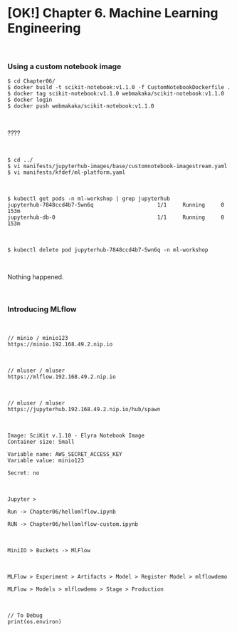 # [OK!] Chapter 6. Machine Learning Engineering

<br/>

### Using a custom notebook image

```
$ cd Chapter06/
$ docker build -t scikit-notebook:v1.1.0 -f CustomNotebookDockerfile .
$ docker tag scikit-notebook:v1.1.0 webmakaka/scikit-notebook:v1.1.0
$ docker login
$ docker push webmakaka/scikit-notebook:v1.1.0
```

<br/>

????

<br/>

```
$ cd ../
$ vi manifests/jupyterhub-images/base/customnotebook-imagestream.yaml
$ vi manifests/kfdef/ml-platform.yaml
```

<!-- <br/>

```
$ kubectl apply -f ./customnotebook-imagestream.yaml
``` -->

<br/>

```
$ kubectl get pods -n ml-workshop | grep jupyterhub
jupyterhub-7848ccd4b7-5wn6q                    1/1     Running     0              153m
jupyterhub-db-0                                1/1     Running     0              153m
```

<br/>

```
$ kubectl delete pod jupyterhub-7848ccd4b7-5wn6q -n ml-workshop
```

<br/>

Nothing happened.

<br/>

### Introducing MLflow

<br/>

```
// minio / minio123
https://minio.192.168.49.2.nip.io
```

<br/>

```
// mluser / mluser
https://mlflow.192.168.49.2.nip.io
```

<br/>

```
// mluser / mluser
https://jupyterhub.192.168.49.2.nip.io/hub/spawn
```

<br/>

```
Image: SciKit v.1.10 - Elyra Notebook Image
Container size: Small

Variable name: AWS_SECRET_ACCESS_KEY
Variable value: minio123

Secret: no
```

<br/>

```
Jupyter >

Run -> Chapter06/hellomlflow.ipynb

RUN -> Chapter06/hellomlflow-custom.ipynb
```

<br/>

```
MiniIO > Buckets -> MlFlow
```

<br/>

```
MLFlow > Experiment > Artifacts > Model > Register Model > mlflowdemo

MLFlow > Models > mlflowdemo > Stage > Production
```

<br/>

```
// To Debug
print(os.environ)
```
